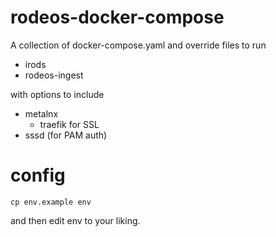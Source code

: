 # rodeos-docker-compose

A collection of docker-compose.yaml and override files to run 

* irods
* rodeos-ingest

with options to include

* metalnx
  * traefik for SSL
* sssd (for PAM auth)

# config

```
cp env.example env
```

and then edit env to your liking.
